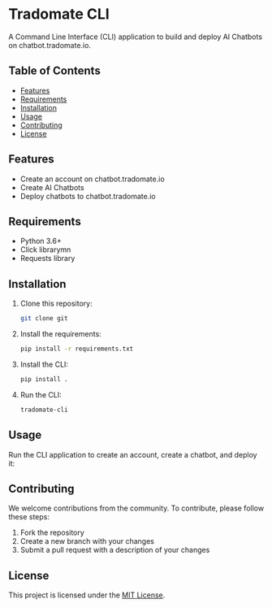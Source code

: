 # Tradomate CLI

A Command Line Interface (CLI) application to build and deploy AI Chatbots on chatbot.tradomate.io.

## Table of Contents

- [Features](#features)
- [Requirements](#requirements)
- [Installation](#installation)
- [Usage](#usage)
- [Contributing](#contributing)
- [License](#license)

## Features

- Create an account on chatbot.tradomate.io
- Create AI Chatbots
- Deploy chatbots to chatbot.tradomate.io

## Requirements

- Python 3.6+
- Click librarymn
- Requests library

## Installation

1. Clone this repository:

   ```bash
   git clone git
   ```

2. Install the requirements:

   ```bash
   pip install -r requirements.txt
   ```

3. Install the CLI:

   ```bash
   pip install .
   ```

4. Run the CLI:

   ```bash
   tradomate-cli
   ```

## Usage

Run the CLI application to create an account, create a chatbot, and deploy it:

## Contributing

We welcome contributions from the community. To contribute, please follow these steps:

1. Fork the repository
2. Create a new branch with your changes
3. Submit a pull request with a description of your changes

## License

This project is licensed under the [MIT License](LICENSE).
